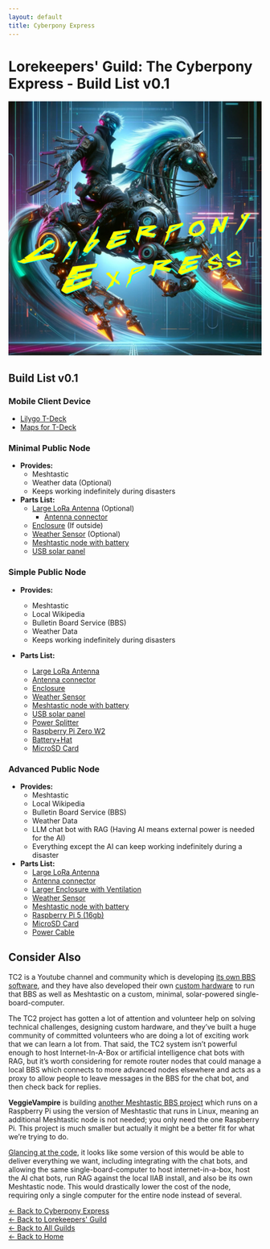 ```yaml
---
layout: default
title: Cyberpony Express
---
```


# Lorekeepers' Guild: The Cyberpony Express - Build List v0.1

<img src="/assets/images/cyberpony-express.jpg" alt="The Cyberpony Express" class="photo">

## Build List v0.1
  
### Mobile Client Device
- [Lilygo T-Deck](https://www.amazon.com/LILYGO-Meshtastic-ESP32-S3-Keyboard-Development/dp/B0DL8PJ69F)
- [Maps for T-Deck](https://old.reddit.com/r/meshtastic/comments/1j1chem/meshtastic_26_map_tiles_with_higher_zoom_levels/)
  
### Minimal Public Node
- **Provides:** 
  - Meshtastic
  - Weather data (Optional)
  - Keeps working indefinitely during disasters
- **Parts List:**
    - [Large LoRa Antenna](https://www.amazon.com/dp/B09WR8DT2J) (Optional)
        - [Antenna connector](https://www.amazon.com/gp/product/B097GFY8LG)
    - [Enclosure](https://www.amazon.com/dp/B0B87XSMVP) (If outside)
    - [Weather Sensor](https://www.amazon.com/dp/B07KR24P6P) (Optional)
    - [Meshtastic node with battery](https://www.amazon.com/dp/B0DGT68T3R)
    - [USB solar panel](https://www.amazon.com/dp/B0CJ5C2QY5)
  
### Simple Public Node
- **Provides:** 
  - Meshtastic
  - Local Wikipedia
  - Bulletin Board Service (BBS)
  - Weather Data
  - Keeps working indefinitely during disasters

- **Parts List:**
    - [Large LoRa Antenna](https://www.amazon.com/dp/B09WR8DT2J)
    - [Antenna connector](https://www.amazon.com/gp/product/B097GFY8LG)
    - [Enclosure](https://www.amazon.com/dp/B0B87XSMVP)
    - [Weather Sensor](https://www.amazon.com/dp/B07KR24P6P)
    - [Meshtastic node with battery](https://www.amazon.com/dp/B0DGT68T3R)
    - [USB solar panel](https://www.amazon.com/dp/B0CJ5C2QY5)
    - [Power Splitter](https://www.amazon.com/gp/product/B0C73VPL8P)
    - [Raspberry Pi Zero W2](https://www.amazon.com/gp/product/B09LH5SBPS)
    - [Battery+Hat](https://www.amazon.com/gp/product/B08D678XPR)
    - [MicroSD Card](https://www.amazon.com/SAMSUNG-Smartphones-Nintendo-Switch-MB-ME1T0SA-AM/dp/B0CWPNR918)
  
### Advanced Public Node
- **Provides:** 
  - Meshtastic
  - Local Wikipedia
  - Bulletin Board Service (BBS)
  - Weather Data
  - LLM chat bot with RAG (Having AI means external power is needed for the AI)
  - Everything except the AI can keep working indefinitely during a disaster
- **Parts List:**
    - [Large LoRa Antenna](https://www.amazon.com/dp/B09WR8DT2J)
    - [Antenna connector](https://www.amazon.com/gp/product/B097GFY8LG)
    - [Larger Enclosure with Ventilation](https://www.amazon.com/gp/product/B0CT863GWQ)
    - [Weather Sensor](https://www.amazon.com/dp/B07KR24P6P)
    - [Meshtastic node with battery](https://www.amazon.com/dp/B0DGT68T3R)
    - [Raspberry Pi 5 (16gb)](https://www.amazon.com/Vemico-Raspberry-Single-Board-Computer/dp/B0DT14VHVM)
    - [MicroSD Card](https://www.amazon.com/SAMSUNG-Smartphones-Nintendo-Switch-MB-ME1T0SA-AM/dp/B0CWPNR918)
    - [Power Cable](https://www.amazon.com/PDEEY-Extension-Outdoor-Waterproof-Charger/dp/B0CP3QQ633)


## Consider Also
  
TC2 is a Youtube channel and community which is developing [its own BBS software](https://www.youtube.com/watch?v=qwwAOZnLLgg), and they have also developed their own [custom hardware](https://www.youtube.com/watch?v=lOPbck4ysos) to run that BBS as well as Meshtastic on a custom, minimal, solar-powered single-board-computer.

The TC2 project has gotten a lot of attention and volunteer help on solving technical challenges, designing custom hardware, and they’ve built a huge community of committed volunteers who are doing a lot of exciting work that we can learn a lot from. That said, the TC2 system isn’t powerful enough to host Internet-In-A-Box or artificial intelligence chat bots with RAG, but it’s worth considering for remote router nodes that could manage a local BBS which connects to more advanced nodes elsewhere and acts as a proxy to allow people to leave messages in the BBS for the chat bot, and then check back for replies.

**VeggieVampire** is building [another Meshtastic BBS project](https://www.tomshardware.com/raspberry-pi/raspberry-pi-powers-this-meshtastic-network-bbs) which runs on a Raspberry Pi using the version of Meshtastic that runs in Linux, meaning an additional Meshtastic node is not needed; you only need the one Raspberry Pi. This project is much smaller but actually it might be a better fit for what we’re trying to do.

[Glancing at the code](https://github.com/VeggieVampire/MeshBoard), it looks like some version of this would be able to deliver everything we want, including integrating with the chat bots, and allowing the same single-board-computer to host internet-in-a-box, host the AI chat bots, run RAG against the local IIAB install, and also be its own Meshtastic node. This would drastically lower the cost of the node, requiring only a single computer for the entire node instead of several.


[← Back to Cyberpony Express](/guilds/lorekeepers/cyberpony-express/)  
[← Back to Lorekeepers' Guild](/guilds/lorekeepers)  
[← Back to All Guilds](/guilds/)  
[← Back to Home](/)
